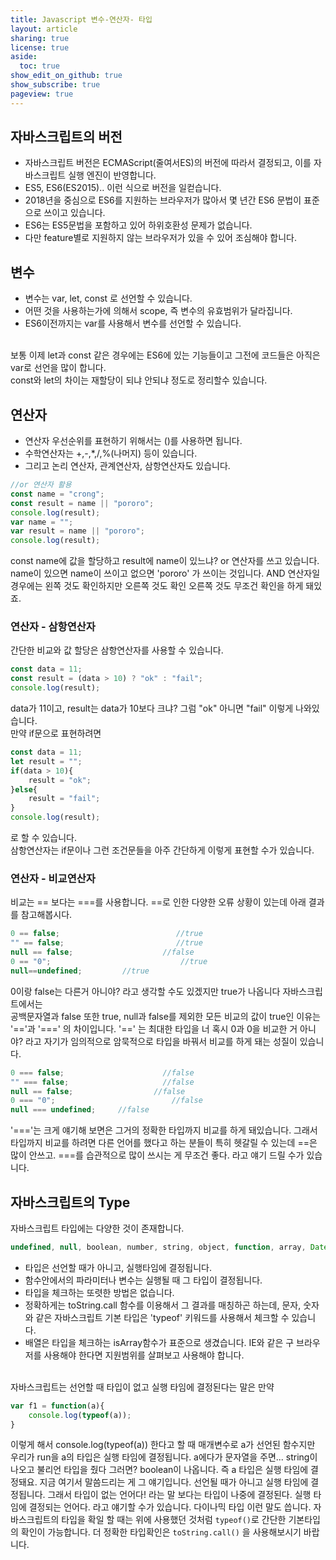 ```yaml
---
title: Javascript 변수-연산자- 타입
layout: article
sharing: true
license: true
aside:
  toc: true
show_edit_on_github: true
show_subscribe: true
pageview: true
---
```


## 자바스크립트의 버전

- 자바스크립트 버전은 ECMAScript(줄여서ES)의 버전에 따라서 결정되고, 이를 자바스크립트 실행 엔진이 반영합니다.
- ES5, ES6(ES2015).. 이런 식으로 버전을 일컫습니다.
- 2018년을 중심으로 ES6를 지원하는 브라우저가 많아서 몇 년간 ES6 문법이 표준으로 쓰이고 있습니다.
- ES6는 ES5문법을 포함하고 있어 하위호환성 문제가 없습니다.
- 다만 feature별로 지원하지 않는 브라우저가 있을 수 있어 조심해야 합니다.

## 변수   
- 변수는 var, let, const 로 선언할 수 있습니다.
- 어떤 것을 사용하는가에 의해서 scope, 즉 변수의 유효범위가 달라집니다.
- ES6이전까지는 var를 사용해서 변수를 선언할 수 있습니다.


&nbsp;  
보통 이제 let과 const 같은 경우에는  ES6에 있는 기능들이고 그전에 코드들은 아직은 var로 선언을 많이 합니다.  
const와 let의 차이는 재할당이 되냐 안되냐 정도로 정리할수 있습니다.
## 연산자

- 연산자 우선순위를 표현하기 위해서는 ()를 사용하면 됩니다. 
- 수학연산자는 +,-,*,/,%(나머지) 등이 있습니다.
- 그리고 논리 연산자, 관계연산자, 삼항연산자도 있습니다. 

```javascript
//or 연산자 활용
const name = "crong";
const result = name || "pororo";
console.log(result);
var name = "";
var result = name || "pororo";
console.log(result);
```
const name에 값을 할당하고
result에 name이 있느냐? or 연산자를 쓰고 있습니다.
name이 있으면 name이 쓰이고 없으면 'pororo' 가 쓰이는 것입니다. 
AND 연산자일 경우에는 왼쪽 것도 확인하지만 오른쪽 것도 확인 오른쪽 것도 무조건 확인을 하게 돼있죠.
### 연산자 - 삼항연산자
간단한 비교와 값 할당은 삼항연산자를 사용할 수 있습니다.  
```javascript
const data = 11;
const result = (data > 10) ? "ok" : "fail";
console.log(result);
```  

data가 11이고, result는 data가 10보다 크냐? 그럼 "ok" 아니면 "fail" 이렇게 나와있습니다.  
만약 if문으로 표현하려면  
```javascript
const data = 11;
let result = "";
if(data > 10){
	result = "ok";
}else{
	result = "fail";
}
console.log(result);
```
로 할 수 있습니다.  
삼항연산자는 if문이나 그런 조건문들을 아주 간단하게 이렇게 표현할 수가 있습니다.
### 연산자 - 비교연산자
비교는 == 보다는 ===를 사용합니다.
==로 인한 다양한 오류 상황이 있는데 아래 결과를 참고해봅시다. 
```javascript
0 == false;                          //true
"" == false;                         //true
null == false;                    //false
0 == "0";                             //true
null==undefined;         //true
```
 0이랑 false는 다른거 아니야? 라고 생각할 수도 있겠지만
true가 나옵니다 자바스크립트에서는  
공백문자열과 false 또한 true, null과 false를 제외한 모든 비교의 값이 true인 이유는   '=='과 '===' 의 차이입니다.
'==' 는 최대한 타입을 너 혹시 0과 0을 비교한 거 아니야? 라고 자기가 임의적으로 암묵적으로 타입을 바꿔서 비교를 하게 돼는 성질이 있습니다.
```javascript
0 === false;	                  //false
"" === false;	                  //false
null == false;	                //false
0 === "0";		                    //false
null === undefined; 	//false
```
'==='는 크게 얘기해 보면은 그거의 정확한 타입까지 비교를 하게 돼있습니다.  그래서 타입까지 비교를 하려면  다른 언어를 했다고 하는 분들이 특히 헷갈릴 수 있는데 ==은 많이 안쓰고.
===를 습관적으로 많이 쓰시는 게 무조건 좋다. 라고 얘기 드릴 수가 있습니다.


## 자바스크립트의 Type
자바스크립트 타입에는 다양한 것이 존재합니다.  
```javascript
undefined, null, boolean, number, string, object, function, array, Date, RegExp
```
- 타입은 선언할 때가 아니고, 실행타임에 결정됩니다.
- 함수안에서의 파라미터나 변수는 실행될 때 그 타입이 결정됩니다. 
- 타입을 체크하는 또렷한 방법은 없습니다.
- 정확하게는 toString.call 함수를 이용해서 그 결과를 매칭하곤 하는데, 문자, 숫자와 같은 자바스크립트 기본 타입은 'typeof' 키워드를 사용해서 체크할 수 있습니다. 
- 배열은 타입을 체크하는 isArray함수가 표준으로 생겼습니다.
IE와 같은 구 브라우저를 사용해야 한다면 지원범위를 살펴보고 사용해야 합니다.  

&nbsp;  
자바스크립트는 선언할 때 타입이 없고 실행 타임에 결정된다는 말은 만약
```javascript
var f1 = function(a){
	console.log(typeof(a));
}
```
이렇게 해서  console.log(typeof(a)) 한다고 할 때
매개변수로 a가 선언된 함수지만 우리가 run을 a의 타입은 실행 타임에 결정됩니다.
a에다가 문자열을 주면... string이 나오고
불리언 타입을 줬다 그러면? boolean이 나옵니다.
즉 a 타입은 실행 타임에 결정돼요.
지금 여기서 말씀드리는 게 그 얘기입니다.
선언될 때가 아니고 실행 타임에 결정됩니다.
그래서 타입이 없는 언어다! 라는 말 보다는 타입이 나중에 결정된다. 실행 타임에 결정되는 언어다. 라고 얘기할 수가 있습니다. 다이나믹 타입 이런 말도 씁니다.
자바스크립트의 타입을 확일 할 때는 위에 사용했던 것처럼 `typeof()`로 간단한 기본타입의 확인이 가능합니다. 
더 정확한 타입확인은  `toString.call()` 을 사용해보시기 바랍니다.